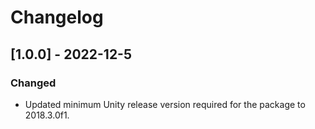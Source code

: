 # Changelog

## [1.0.0] - 2022-12-5
### Changed
- Updated minimum Unity release version required for the package to 2018.3.0f1.